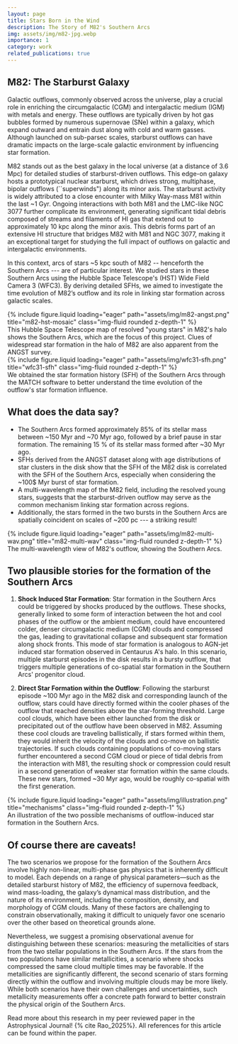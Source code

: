 ```yaml
---
layout: page
title: Stars Born in the Wind
description: The Story of M82's Southern Arcs
img: assets/img/m82-jpg.webp
importance: 1
category: work
related_publications: true
---
```

<h2>M82: The Starburst Galaxy</h2>
Galactic outflows, commonly observed across the universe, play a crucial role in enriching the circumgalactic (CGM) and intergalactic medium (IGM) with metals and energy. These outflows are typically driven by hot gas bubbles formed by numerous supernovae (SNe) within a galaxy, which expand outward and entrain dust along with cold and warm gasses. Although launched on sub-parsec scales, starburst outflows can have dramatic impacts on the large-scale galactic environment by influencing star formation. 

M82 stands out as the best galaxy in the local universe (at a distance of 3.6 Mpc) for detailed studies of starburst-driven outflows. This edge-on galaxy hosts a prototypical nuclear starburst, which drives strong, multiphase, bipolar outflows (``superwinds") along its minor axis. The starburst activity is widely attributed to a close encounter with Milky Way-mass M81 within the last ~1 Gyr. Ongoing interactions with both M81 and the LMC-like NGC 3077 further complicate its environment, generating significant tidal debris composed of streams and filaments of HI gas that extend out to approximately 10 kpc along the minor axis. This debris forms part of an extensive HI structure that bridges M82 with M81 and NGC 3077, making it an exceptional target for studying the full impact of outflows on galactic and intergalactic environments. 

In this context, arcs of stars ~5 kpc south of M82 -- henceforth the Southern Arcs --- are of particular interest. We studied stars in these Southern Arcs using the Hubble Space Telescope's (HST) Wide Field Camera 3 (WFC3). By deriving detailed SFHs, we aimed to investigate the time evolution of M82’s outflow and its role in linking star formation across galactic scales. 

<div class="row">
    <div class="col-sm mt-3 mt-md-0">
        {% include figure.liquid loading="eager" path="assets/img/m82-angst.png" title="m82-hst-mosaic" class="img-fluid rounded z-depth-1" %}
    </div>
</div>
<div class="caption">
    This Hubble Space Telescope map of resolved "young stars" in M82's halo shows the Southern Arcs, which are the focus of this project. Clues of widespread star formation in the halo of M82 are also apparent from the ANGST survey.
</div>

<div class="row">
    <div class="col-sm mt-3 mt-md-0">
        {% include figure.liquid loading="eager" path="assets/img/wfc31-sfh.png" title="wfc31-sfh" class="img-fluid rounded z-depth-1" %}
    </div>
</div>
<div class="caption">
    We obtained the star formation history (SFH) of the Southern Arcs through the MATCH software to better understand the time evolution of the outflow's star formation influence.
</div>

<h2>What does the data say?</h2>

-  The Southern Arcs formed approximately 85% of its stellar mass between ~150 Myr and ~70 Myr ago, followed by a brief pause in star formation. The remaining 15 % of its stellar mass formed after ~30 Myr ago.
- SFHs derived from the ANGST dataset along with age distributions of star clusters in the disk show that the SFH of the M82 disk is correlated with the SFH of the Southern Arcs, especially when considering the ~100$ Myr burst of star formation.
- A multi-wavelength map of the M82 field, including the resolved young stars, suggests that the starburst-driven outflow may serve as the common mechanism linking star formation across regions. 
- Additionally, the stars formed in the two bursts in the Southern Arcs are spatially coincident on scales of ~200 pc --- a striking result!

<div class="row">
    <div class="col-sm mt-3 mt-md-0">
        {% include figure.liquid loading="eager" path="assets/img/m82-multi-wav.png" title="m82-multi-wav" class="img-fluid rounded z-depth-1" %}
    </div>
</div>
<div class="caption">
    The multi-wavelength view of M82's outflow, showing the Southern Arcs.
</div>

<h2>Two plausible stories for the formation of the Southern Arcs</h2>

1. **Shock Induced Star Formation**: Star formation in the Southern Arcs could be triggered by shocks produced by the outflows. These shocks, generally linked to some form of interaction between the hot and cool phases of the outflow or the ambient medium, could have encountered colder, denser circumgalactic medium (CGM) clouds and compressed the gas, leading to gravitational collapse and subsequent star formation along shock fronts. This mode of star formation is analogous to AGN-jet induced star formation observed in Centaurus A's halo. In this scenario, multiple starburst episodes in the disk results in a bursty outflow, that triggers multiple generations of co-spatial star formation in the Southern Arcs' progenitor cloud. 

2. **Direct Star Formation within the Outflow**: Following the starburst episode ~100 Myr ago in the M82 disk and corresponding launch of the outflow, stars could have directly formed within the cooler phases of the outflow that reached densities above the star-forming threshold. Large cool clouds, which have been either launched from the disk or precipitated out of the outflow have been observed in M82. Assuming these cool clouds are traveling ballistically, if stars formed within them, they would inherit the velocity of the clouds and co-move on ballistic trajectories. If such clouds containing populations of co-moving stars further encountered a second CGM cloud or piece of tidal debris from the interaction with M81, the resulting shock or compression could result in a second generation of weaker star formation within the same clouds. These new stars, formed ~30 Myr ago, would be roughly co-spatial with the first generation.

<div class="row">
    <div class="col-sm mt-3 mt-md-0">
        {% include figure.liquid loading="eager" path="assets/img/illustration.png" title="mechanisms" class="img-fluid rounded z-depth-1" %}
    </div>
</div>
<div class="caption">
    An illustration of the two possible mechanisms of outflow-induced star formation in the Southern Arcs.
</div>

<h2>Of course there are caveats!</h2>
The two scenarios we propose for the formation of the Southern Arcs involve highly non-linear, multi-phase gas physics that is inherently difficult to model. Each depends on a range of physical parameters—such as the detailed starburst history of M82, the efficiency of supernova feedback, wind mass-loading, the galaxy’s dynamical mass distribution, and the nature of its environment, including the composition, density, and morphology of CGM clouds. Many of these factors are challenging to constrain observationally, making it difficult to uniquely favor one scenario over the other based on theoretical grounds alone.

Nevertheless, we suggest a promising observational avenue for distinguishing between these scenarios: measuring the metallicities of stars from the two stellar populations in the Southern Arcs. If the stars from the two populations have similar metallicities, a scenario where shocks compressed the same cloud multiple times may be favorable. If the metallicities are significantly different, the second scenario of stars forming directly within the outflow and involving multiple clouds may be more likely. While both scenarios have their own challenges and uncertainties, such metallicity measurements offer a concrete path forward to better constrain the physical origin of the Southern Arcs.

Read more about this research in my peer reviewed paper in the Astrophysical Journal! {% cite Rao_2025%}. All references for this article can be found within the paper.